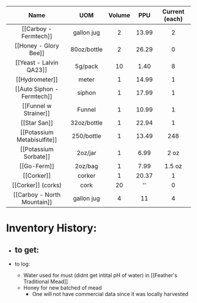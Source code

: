 
|            Name             |     UOM     | Volume |  PPU  | Current (each) |
|:---------------------------:|:-----------:|:------:|:-----:|:-----: |
|    [[Carboy - Fermtech]]    | gallon jug  |   2    | 13.99 | 2 |
|    [[Honey - Glory Bee]]    | 80oz/bottle |   2    | 26.29 | 0 |
|   [[Yeast - Lalvin QA23]]   |   5g/pack   |   10   | 1.40  | 8 |
|       [[Hydrometer]]        |    meter    |   1    | 14.99 | 1 |
| [[Auto Siphon - Fermtech]]  |   siphon    |   1    | 17.99 | 1 |
|    [[Funnel w Strainer]]    |   Funnel    |   1    | 10.99 | 1 |
|        [[Star San]]         | 32oz/bottle |   1    | 22.94 | 1 |
| [[Potassium Metabisulfite]] | 250/bottle  |   1    | 13.49 | 248 |
|    [[Potassium Sorbate]]    |   2oz/jar   |   1    | 6.99  | 2 oz |
|         [[Go-Ferm]]         |   2oz/bag   |   1    | 7.99  | 1.5 oz|
|         [[Corker]]          |   corker    |   1    | 20.37 | 1 |
|     [[Corker]]  (corks)     |    cork     |   20   |  ''   | 0 |
| [[Carboy - North Mountain]] | gallon jug  |   4    |   11    | 4 |


# Inventory History:
- to get:
	- 

- to log:
	- Water used for must (didnt get intital pH of water) in [[Feather's Traditional Mead]]
	- Honey for new batched of mead
		- One will not have commercial data since it was locally harvested 